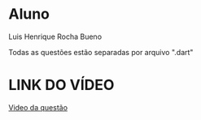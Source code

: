 # Aluno

Luis Henrique Rocha Bueno

Todas as questões estão separadas por arquivo ".dart"

# LINK DO VÍDEO

[Video da questão](https://youtu.be/1Vu4tWIBe5k)
